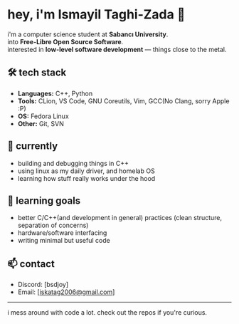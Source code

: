 # hey, i'm Ismayil Taghi-Zada 👋

i'm a computer science student at **Sabancı University**.  
into **Free-Libre Open Source Software**.  
interested in **low-level software development** — things close to the metal.

## 🛠 tech stack
- **Languages:** C++, Python  
- **Tools:** CLion, VS Code, GNU Coreutils, Vim, GCC(No Clang, sorry Apple :P)
- **OS:** Fedora Linux  
- **Other:** Git, SVN
  
## 📌 currently
- building and debugging things in C++
- using linux as my daily driver, and homelab OS
- learning how stuff really works under the hood

## 🧠 learning goals
- better C/C++(and development in general) practices (clean structure, separation of concerns)
- hardware/software interfacing  
- writing minimal but useful code

## 📫 contact
- Discord: [bsdjoy]
- Email: [iskatag2006@gmail.com]

---

i mess around with code a lot. check out the repos if you're curious.
